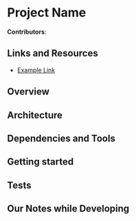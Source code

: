 # Project Name

**Contributors**:

## Links and Resources

- [Example Link](www.google.com)

## Overview

## Architecture

## Dependencies and Tools

## Getting started

## Tests

## Our Notes while Developing
